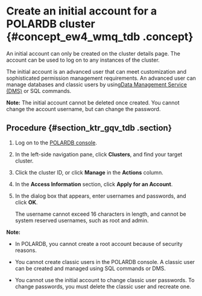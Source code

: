 # Create an initial account for a POLARDB cluster {#concept_ew4_wmq_tdb .concept}

An initial account can only be created on the cluster details page. The account can be used to log on to any instances of the cluster.

The initial account is an advanced user that can meet customization and sophisticated permission management requirements. An advanced user can manage databases and classic users by using[Data Management Service \(DMS\)](https://help.aliyun.com/knowledge_detail/52065.html) or SQL commands.

**Note:** The initial account cannot be deleted once created. You cannot change the account username, but can change the password.

## Procedure {#section_ktr_gqv_tdb .section}

1.  Log on to the [POLARDB console](https://polardb.console.aliyun.com).

2.  In the left-side navigation pane, click **Clusters**, and find your target cluster.

3.  Click the cluster ID, or click **Manage** in the **Actions** column.

4.  In the **Access Information** section, click **Apply for an Account**.

5.  In the dialog box that appears, enter usernames and passwords, and click **OK**.

    The username cannot exceed 16 characters in length, and cannot be system reserved usernames, such as root and admin.


**Note:** 

-   In POLARDB, you cannot create a root account because of security reasons.

-   You cannot create classic users in the POLARDB console. A classic user can be created and managed using SQL commands or DMS.

-   You cannot use the initial account to change classic user passwords. To change passwords, you must delete the classic user and recreate one.


